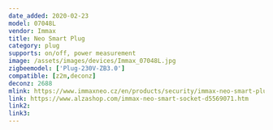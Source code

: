 ```yaml
---
date_added: 2020-02-23
model: 07048L
vendor: Immax
title: Neo Smart Plug
category: plug
supports: on/off, power measurement
image: /assets/images/devices/Immax_07048L.jpg
zigbeemodel: ['Plug-230V-ZB3.0']
compatible: [z2m,deconz]
deconz: 2688
mlink: https://www.immaxneo.cz/en/products/security/immax-neo-smart-plug/
link: https://www.alzashop.com/immax-neo-smart-socket-d5569071.htm
link2: 
link3: 
---
```

